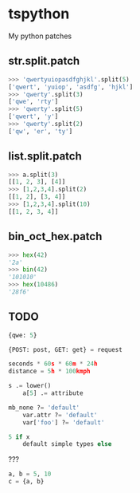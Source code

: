 # tspython
My python patches

## str.split.patch
```python
>>> 'qwertyuiopasdfghjkl'.split(5)
['qwert', 'yuiop', 'asdfg', 'hjkl']
>>> 'qwerty'.split(3)
['qwe', 'rty']
>>> 'qwerty'.split(5)
['qwert', 'y']
>>> 'qwerty'.split(2)
['qw', 'er', 'ty']
```

## list.split.patch
```python
>>> a.split(3)
[[1, 2, 3], [4]]
>>> [1,2,3,4].split(2)
[[1, 2], [3, 4]]
>>> [1,2,3,4].split(10)
[[1, 2, 3, 4]]
```

## bin_oct_hex.patch
```python
>>> hex(42)
'2a'
>>> bin(42)
'101010'
>>> hex(10486)
'28f6'
```

## TODO
```python
{qwe: 5}

{POST: post, GET: get} = request

seconds * 60s * 60m * 24h
distance = 5h * 100kmph

s .= lower()
	a[5] .= attribute

mb_none ?= 'default'
	var.attr ?= 'default'
	var['foo'] ?= 'default'

5 if x
	default simple types else
```

???
```python
a, b = 5, 10
c = {a, b}
```
